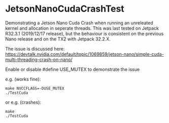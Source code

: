 # JetsonNanoCudaCrashTest
Demonstrating a Jetson Nano Cuda Crash when running an unreleated kernel and allocation in seperate threads. This was last tested on Jetpack R32.3.1 (2019/12/17 release), but the behaviour is consistent on the previous Nano release and on the TX2 with Jetpack 32.2.X.

The issue is discussed here:
https://devtalk.nvidia.com/default/topic/1069859/jetson-nano/simple-cuda-multi-threading-crash-on-nano/

Enable or disable #define USE_MUTEX to demonstrate the issue

e.g. (works fine):
```
make NVCCFLAGS=-DUSE_MUTEX
./TestCuda
```

or e.g. (crashes):
```
make
./TestCuda
```
